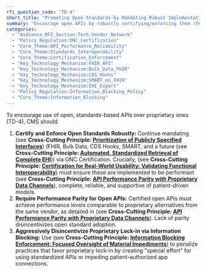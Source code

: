 ```yaml
---
rfi_question_code: "TD-4"
short_title: "Promoting Open Standards by Mandating Robust Implementation & Discouraging Lock-in"
summary: "Encourage open APIs by robustly certifying/enforcing them (FHIR, Bulk, CDS Hooks, SMART, EHI Export API), requiring performance parity with proprietary alternatives, and actively disincentivizing vendor lock-in via Information Blocking rules. #OpenStandards #Interoperability #HealthIT"
categories:
  - "Audience_RFI_Section:Tech_Vendor_Network"
  - "Policy_Regulation:ONC_Certification"
  - "Core_Theme:API_Performance_Reliability"
  - "Core_Theme:Standards_Interoperability"
  - "Core_Theme:Certification_Enforcement"
  - "Key_Technology_Mechanism:FHIR_API"
  - "Key_Technology_Mechanism:Bulk_Data_FHIR"
  - "Key_Technology_Mechanism:CDS_Hooks"
  - "Key_Technology_Mechanism:SMART_on_FHIR"
  - "Key_Technology_Mechanism:EHI_Export"
  - "Policy_Regulation:Information_Blocking_Policy"
  - "Core_Theme:Information_Blocking"
---
```

To encourage use of open, standards-based APIs over proprietary ones (TD-4), CMS should:

1.  **Certify and Enforce Open Standards Robustly:** Continue mandating (see **Cross-Cutting Principle: [Prioritization of Publicly Specified Interfaces](#OPEN_STANDARDS_FIRST)**) (FHIR, Bulk Data, CDS Hooks, SMART, and a future (see **Cross-Cutting Principle: [Automated, Standardized Retrieval of Complete EHI](#EHI_EXPORT_API)**)) via ONC Certification. Crucially, (see **Cross-Cutting Principle: [Certification for Real-World Usability: Validating Functional Interoperability](#CERTIFICATION_FOR_REAL_WORLD_USABILITY)**) must ensure these are implemented to be performant (see **Cross-Cutting Principle: [API Performance Parity with Proprietary Data Channels](#API_PERFORMANCE)**), complete, reliable, and supportive of patient-driven models.
2.  **Require Performance Parity for Open APIs:** Certified open APIs must achieve performance levels comparable to proprietary alternatives from the same vendor, as detailed in (see **Cross-Cutting Principle: [API Performance Parity with Proprietary Data Channels](#API_PERFORMANCE)**). Lack of parity disincentivizes open standard adoption.
3.  **Aggressively Disincentivize Proprietary Lock-in via Information Blocking:** Use (see **Cross-Cutting Principle: [Information Blocking Enforcement: Focused Oversight of Material Impediments](#INFOBLOCKING_ENFORCEMENT)**) to penalize practices that favor proprietary lock-in by creating "special effort" for using standardized APIs or impeding patient-authorized app connections.